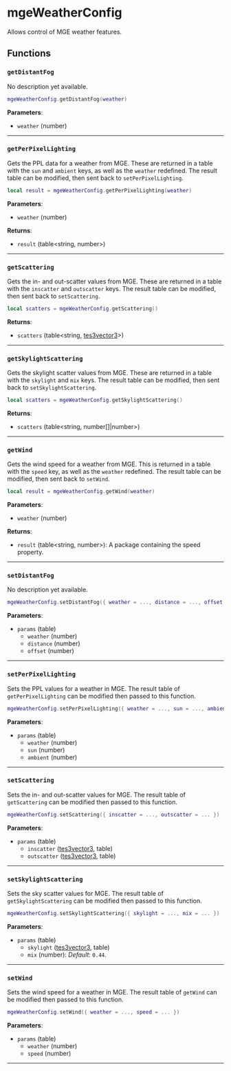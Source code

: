 # mgeWeatherConfig
<div class="search_terms" style="display: none">mgeweatherconfig</div>

<!---
	This file is autogenerated. Do not edit this file manually. Your changes will be ignored.
	More information: https://github.com/MWSE/MWSE/tree/master/docs
-->

Allows control of MGE weather features.

## Functions

### `getDistantFog`
<div class="search_terms" style="display: none">getdistantfog, distantfog</div>

No description yet available.

```lua
mgeWeatherConfig.getDistantFog(weather)
```

**Parameters**:

* `weather` (number)

***

### `getPerPixelLighting`
<div class="search_terms" style="display: none">getperpixellighting, perpixellighting</div>

Gets the PPL data for a weather from MGE. These are returned in a table with the `sun` and `ambient` keys, as well as the `weather` redefined. The result table can be modified, then sent back to `setPerPixelLighting`.

```lua
local result = mgeWeatherConfig.getPerPixelLighting(weather)
```

**Parameters**:

* `weather` (number)

**Returns**:

* `result` (table&lt;string, number&gt;)

***

### `getScattering`
<div class="search_terms" style="display: none">getscattering, scattering</div>

Gets the in- and out-scatter values from MGE. These are returned in a table with the `inscatter` and `outscatter` keys. The result table can be modified, then sent back to `setScattering`.

```lua
local scatters = mgeWeatherConfig.getScattering()
```

**Returns**:

* `scatters` (table&lt;string, [tes3vector3](../../types/tes3vector3)&gt;)

***

### `getSkylightScattering`
<div class="search_terms" style="display: none">getskylightscattering, skylightscattering</div>

Gets the skylight scatter values from MGE. These are returned in a table with the `skylight` and `mix` keys. The result table can be modified, then sent back to `setSkylightScattering`.

```lua
local scatters = mgeWeatherConfig.getSkylightScattering()
```

**Returns**:

* `scatters` (table&lt;string, number[]|number&gt;)

***

### `getWind`
<div class="search_terms" style="display: none">getwind, wind</div>

Gets the wind speed for a weather from MGE. This is returned in a table with the `speed` key, as well as the `weather` redefined. The result table can be modified, then sent back to `setWind`.

```lua
local result = mgeWeatherConfig.getWind(weather)
```

**Parameters**:

* `weather` (number)

**Returns**:

* `result` (table&lt;string, number&gt;): A package containing the speed property.

***

### `setDistantFog`
<div class="search_terms" style="display: none">setdistantfog, distantfog</div>

No description yet available.

```lua
mgeWeatherConfig.setDistantFog({ weather = ..., distance = ..., offset = ... })
```

**Parameters**:

* `params` (table)
	* `weather` (number)
	* `distance` (number)
	* `offset` (number)

***

### `setPerPixelLighting`
<div class="search_terms" style="display: none">setperpixellighting, perpixellighting</div>

Sets the PPL values for a weather in MGE. The result table of `getPerPixelLighting` can be modified then passed to this function.

```lua
mgeWeatherConfig.setPerPixelLighting({ weather = ..., sun = ..., ambient = ... })
```

**Parameters**:

* `params` (table)
	* `weather` (number)
	* `sun` (number)
	* `ambient` (number)

***

### `setScattering`
<div class="search_terms" style="display: none">setscattering, scattering</div>

Sets the in- and out-scatter values for MGE. The result table of `getScattering` can be modified then passed to this function.

```lua
mgeWeatherConfig.setScattering({ inscatter = ..., outscatter = ... })
```

**Parameters**:

* `params` (table)
	* `inscatter` ([tes3vector3](../../types/tes3vector3), table)
	* `outscatter` ([tes3vector3](../../types/tes3vector3), table)

***

### `setSkylightScattering`
<div class="search_terms" style="display: none">setskylightscattering, skylightscattering</div>

Sets the sky scatter values for MGE. The result table of `getSkylightScattering` can be modified then passed to this function.

```lua
mgeWeatherConfig.setSkylightScattering({ skylight = ..., mix = ... })
```

**Parameters**:

* `params` (table)
	* `skylight` ([tes3vector3](../../types/tes3vector3), table)
	* `mix` (number): *Default*: `0.44`.

***

### `setWind`
<div class="search_terms" style="display: none">setwind, wind</div>

Sets the wind speed for a weather in MGE. The result table of `getWind` can be modified then passed to this function.

```lua
mgeWeatherConfig.setWind({ weather = ..., speed = ... })
```

**Parameters**:

* `params` (table)
	* `weather` (number)
	* `speed` (number)

***

